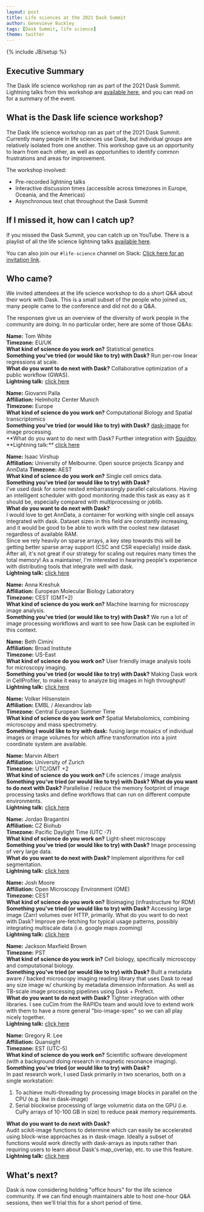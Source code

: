 ```yaml
---
layout: post
title: Life sciences at the 2021 Dask Summit
author: Genevieve Buckley
tags: [Dask Summit, life science]
theme: twitter
---
```


{% include JB/setup %}

## Executive Summary

The Dask life science workshop ran as part of the 2021 Dask Summit. Lightning talks from this workshop are [available here](https://www.youtube.com/playlist?list=PLJ0vO2F_f6OBAY6hjRHM_mIQ9yh32mWr0), and you can read on for a summary of the event.

## What is the Dask life science workshop?

The Dask life science workshop ran as part of the 2021 Dask Summit. Currently many people in life sciences use Dask, but individual groups are relatively isolated from one another. This workshop gave us an opportunity to learn from each other, as well as opportunities to identify common frustrations and areas for improvement.

The workshop involved:

- Pre-recorded lightning talks
- Interactive discussion times (accessible across timezones in Europe, Oceania, and the Americas)
- Asynchronous text chat throughout the Dask Summit

## If I missed it, how can I catch up?

If you missed the Dask Summit, you can catch up on YouTube.
There is a playlist of all the life science lightning talks [available here](https://www.youtube.com/playlist?list=PLJ0vO2F_f6OBAY6hjRHM_mIQ9yh32mWr0).

You can also join our `#life-science` channel on Slack:
[Click here for an invitation link](https://join.slack.com/t/dask/shared_invite/zt-mfmh7quc-nIrXL6ocgiUH2haLYA914g).

## Who came?

We invited attendees at the life science workshop to do a short Q&A about their work with Dask. This is a small subset of the people who joined us, many people came to the conference and did not do a Q&A.

The responses give us an overview of the diversity of work people in the community are doing. In no particular order, here are some of those Q&As:

**Name:** Tom White\
**Timezone:** EU/UK\
**What kind of science do you work on?** Statistical genetics\
**Something you've tried (or would like to try) with Dask?** Run per-row linear regressions at scale.\
**What do you want to do next with Dask?** Collaborative optimization of a public workflow (GWAS).\
**Lightning talk:** [click here](https://www.youtube.com/watch?v=qt6YsHoPpZs&list=PLJ0vO2F_f6OBAY6hjRHM_mIQ9yh32mWr0&index=2)

**Name:** Giovanni Palla\
**Affiliation:** Helmholtz Center Munich\
**Timezone:** Europe\
**What kind of science do you work on?** Computational Biology and Spatial transcriptomics\
**Something you've tried (or would like to try) with Dask?** [dask-image](http://image.dask.org/en/latest/) for image processing.\
**What do you want to do next with Dask? Further integration with [Squidpy](https://squidpy.readthedocs.io/en/latest/).\
**Lightning talk:\*\* [click here](https://www.youtube.com/watch?v=sGr7O8spfvE&list=PLJ0vO2F_f6OBAY6hjRHM_mIQ9yh32mWr0&index=8)

**Name:** Isaac Virshup\
**Affiliation:** University of Melbourne. Open source projects Scanpy and AnnData
**Timezone:** AEST\
**What kind of science do you work on?** Single cell omics data.\
**Something you've tried (or would like to try) with Dask?**\
I've used dask for some nested embarrassingly parallel calculations. Having an intelligent scheduler with good monitoring made this task as easy as it should be, especially compared with multiprocessing or joblib.\
**What do you want to do next with Dask?**\
I would love to get AnnData, a container for working with single cell assays integrated with dask. Dataset sizes in this field are constantly increasing, and it would be good to be able to work with the coolest new dataset regardless of available RAM.\
Since we rely heavily on sparse arrays, a key step towards this will be getting better sparse array support (CSC and CSR especially) inside dask. After all, it's not great if our strategy for scaling out requires many times the total memory! As a maintainer, I'm interested in hearing people's experience with distributing tools that integrate well with dask.\
**Lightning talk:** [click here](https://www.youtube.com/watch?v=e8pWpRo5Ars&list=PLJ0vO2F_f6OBAY6hjRHM_mIQ9yh32mWr0&index=14)

**Name:** Anna Kreshuk\
**Affiliation:** European Molecular Biology Laboratory\
**Timezone:** CEST (GMT+2)\
**What kind of science do you work on?** Machine learning for microscopy image analysis.\
**Something you've tried (or would like to try) with Dask?** We run a lot of image processing workflows and want to see how Dask can be exploited in this context.

**Name:** Beth Cimini\
**Affiliation:** Broad Institute\
**Timezone:** US-East\
**What kind of science do you work on?** User friendly image analysis tools for microscopy imaging.\
**Something you've tried (or would like to try) with Dask?** Making Dask work in CellProfiler, to make it easy to analyze big images in high throughput!\
**Lightning talk:** [click here](https://www.youtube.com/playlist?list=PLJ0vO2F_f6OBAY6hjRHM_mIQ9yh32mWr0)

**Name:** Volker Hilsenstein\
**Affiliation:** EMBL / Alexandrov lab\
**Timezone:** Central European Summer Time\
**What kind of science do you work on?** Spatial Metabolomics, combining microscopy and mass spectrometry.\
**Something I would like to try with dask:** fusing large mosaics of individual images or image volumes for which affine transformation into a joint coordinate system are available.

**Name:** Marvin Albert\
**Affiliation:** University of Zurich\
**Timezone:** UTC/GMT +2\
**What kind of science do you work on?** Life sciences / image analysis\
**Something you've tried (or would like to try) with Dask? What do you want to do next with Dask?** Parallelise / reduce the memory footprint of image processing tasks and define workflows that can run on different compute environments.\
**Lightning talk:** [click here](https://www.youtube.com/watch?v=YIblUvonMvo&list=PLJ0vO2F_f6OBAY6hjRHM_mIQ9yh32mWr0&index=9)

**Name:** Jordao Bragantini\
**Affiliation:** CZ Biohub\
**Timezone:** Pacific Daylight Time (UTC -7)\
**What kind of science do you work on?** Light-sheet microscopy\
**Something you've tried (or would like to try) with Dask?** Image processing of very large data.\
**What do you want to do next with Dask?** Implement algorithms for cell segmentation.\
**Lightning talk:** [click here](https://www.youtube.com/watch?v=xadb-oXMFKI&list=PLJ0vO2F_f6OBAY6hjRHM_mIQ9yh32mWr0&index=3)

**Name:** Josh Moore\
**Affiliation:** Open Microscopy Environment (OME)\
**Timezone:** CEST\
**What kind of science do you work on?** Bioimaging (infrastructure for RDM)\
**Something you've tried (or would like to try) with Dask?** Accessing large image (Zarr) volumes over HTTP, primarily.
What do you want to do next with Dask? Improve pre-fetching for typical usage patterns, possibly integrating multiscale data (i.e. google maps zooming)\
**Lightning talk:** [click here](https://www.youtube.com/watch?v=6PerbQhcupM&list=PLJ0vO2F_f6OBAY6hjRHM_mIQ9yh32mWr0&index=1)

**Name:** Jackson Maxfield Brown\
**Timezone:** PST\
**What kind of science do you work in?** Cell biology, specifically microscopy and computational biology.\
**Something you've tried (or would like to try) with Dask?** Built a metadata aware / backed microscopy imaging reading library that uses Dask to read any size image w/ chunking by metadata dimension information. As well as TB-scale image processing pipelines using Dask + Prefect.\
**What do you want to do next with Dask?** Tighter integration with other libraries. I see cuCim from the RAPIDs team and would love to extend work with them to have a more general "bio-image-spec" so we can all play nicely together.\
**Lightning talk:** [click here](https://www.youtube.com/watch?v=LNa_gGpSnvc&list=PLJ0vO2F_f6OBAY6hjRHM_mIQ9yh32mWr0&index=8)

**Name:** Gregory R. Lee\
**Affiliation:** Quansight\
**Timezone:** EST (UTC-5)\
**What kind of science do you work on?** Scientific software development (with a background doing research in magnetic resonance imaging).\
**Something you've tried (or would like to try) with Dask?**\
In past research work, I used Dask primarily in two scenarios, both on a single workstation:

1. To achieve multi-threading by processing image blocks in parallel on the CPU (e.g. like in dask-image)
2. Serial blockwise processing of large volumetric data on the GPU (i.e. CuPy arrays of 10-100 GB in size) to reduce peak memory requirements.

**What do you want to do next with Dask?**\
Audit scikit-image functions to determine which can easily be accelerated using block-wise approaches as in dask-image. Ideally a subset of functions would work directly with dask-arrays as inputs rather than requiring users to learn about Dask's map_overlap, etc. to use this feature.\
**Lightning talk:** [click here](https://www.youtube.com/watch?v=vPorCnEhM6g&list=PLJ0vO2F_f6OBAY6hjRHM_mIQ9yh32mWr0&index=16)

## What's next?

Dask is now considering holding "office hours" for the life science community. If we can find enough maintainers able to host one-hour Q&A sessions, then we'll trial this for a short period of time.
